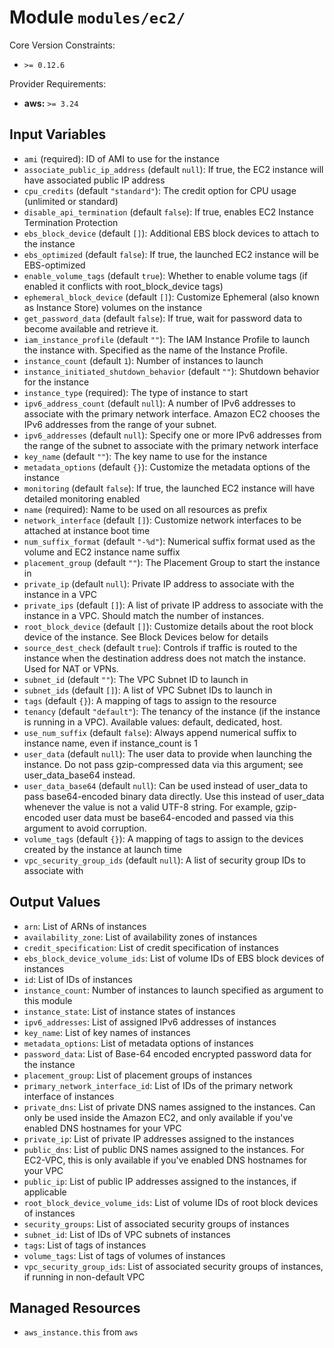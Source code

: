 
# Module `modules/ec2/`

Core Version Constraints:
* `>= 0.12.6`

Provider Requirements:
* **aws:** `>= 3.24`

## Input Variables
* `ami` (required): ID of AMI to use for the instance
* `associate_public_ip_address` (default `null`): If true, the EC2 instance will have associated public IP address
* `cpu_credits` (default `"standard"`): The credit option for CPU usage (unlimited or standard)
* `disable_api_termination` (default `false`): If true, enables EC2 Instance Termination Protection
* `ebs_block_device` (default `[]`): Additional EBS block devices to attach to the instance
* `ebs_optimized` (default `false`): If true, the launched EC2 instance will be EBS-optimized
* `enable_volume_tags` (default `true`): Whether to enable volume tags (if enabled it conflicts with root_block_device tags)
* `ephemeral_block_device` (default `[]`): Customize Ephemeral (also known as Instance Store) volumes on the instance
* `get_password_data` (default `false`): If true, wait for password data to become available and retrieve it.
* `iam_instance_profile` (default `""`): The IAM Instance Profile to launch the instance with. Specified as the name of the Instance Profile.
* `instance_count` (default `1`): Number of instances to launch
* `instance_initiated_shutdown_behavior` (default `""`): Shutdown behavior for the instance
* `instance_type` (required): The type of instance to start
* `ipv6_address_count` (default `null`): A number of IPv6 addresses to associate with the primary network interface. Amazon EC2 chooses the IPv6 addresses from the range of your subnet.
* `ipv6_addresses` (default `null`): Specify one or more IPv6 addresses from the range of the subnet to associate with the primary network interface
* `key_name` (default `""`): The key name to use for the instance
* `metadata_options` (default `{}`): Customize the metadata options of the instance
* `monitoring` (default `false`): If true, the launched EC2 instance will have detailed monitoring enabled
* `name` (required): Name to be used on all resources as prefix
* `network_interface` (default `[]`): Customize network interfaces to be attached at instance boot time
* `num_suffix_format` (default `"-%d"`): Numerical suffix format used as the volume and EC2 instance name suffix
* `placement_group` (default `""`): The Placement Group to start the instance in
* `private_ip` (default `null`): Private IP address to associate with the instance in a VPC
* `private_ips` (default `[]`): A list of private IP address to associate with the instance in a VPC. Should match the number of instances.
* `root_block_device` (default `[]`): Customize details about the root block device of the instance. See Block Devices below for details
* `source_dest_check` (default `true`): Controls if traffic is routed to the instance when the destination address does not match the instance. Used for NAT or VPNs.
* `subnet_id` (default `""`): The VPC Subnet ID to launch in
* `subnet_ids` (default `[]`): A list of VPC Subnet IDs to launch in
* `tags` (default `{}`): A mapping of tags to assign to the resource
* `tenancy` (default `"default"`): The tenancy of the instance (if the instance is running in a VPC). Available values: default, dedicated, host.
* `use_num_suffix` (default `false`): Always append numerical suffix to instance name, even if instance_count is 1
* `user_data` (default `null`): The user data to provide when launching the instance. Do not pass gzip-compressed data via this argument; see user_data_base64 instead.
* `user_data_base64` (default `null`): Can be used instead of user_data to pass base64-encoded binary data directly. Use this instead of user_data whenever the value is not a valid UTF-8 string. For example, gzip-encoded user data must be base64-encoded and passed via this argument to avoid corruption.
* `volume_tags` (default `{}`): A mapping of tags to assign to the devices created by the instance at launch time
* `vpc_security_group_ids` (default `null`): A list of security group IDs to associate with

## Output Values
* `arn`: List of ARNs of instances
* `availability_zone`: List of availability zones of instances
* `credit_specification`: List of credit specification of instances
* `ebs_block_device_volume_ids`: List of volume IDs of EBS block devices of instances
* `id`: List of IDs of instances
* `instance_count`: Number of instances to launch specified as argument to this module
* `instance_state`: List of instance states of instances
* `ipv6_addresses`: List of assigned IPv6 addresses of instances
* `key_name`: List of key names of instances
* `metadata_options`: List of metadata options of instances
* `password_data`: List of Base-64 encoded encrypted password data for the instance
* `placement_group`: List of placement groups of instances
* `primary_network_interface_id`: List of IDs of the primary network interface of instances
* `private_dns`: List of private DNS names assigned to the instances. Can only be used inside the Amazon EC2, and only available if you've enabled DNS hostnames for your VPC
* `private_ip`: List of private IP addresses assigned to the instances
* `public_dns`: List of public DNS names assigned to the instances. For EC2-VPC, this is only available if you've enabled DNS hostnames for your VPC
* `public_ip`: List of public IP addresses assigned to the instances, if applicable
* `root_block_device_volume_ids`: List of volume IDs of root block devices of instances
* `security_groups`: List of associated security groups of instances
* `subnet_id`: List of IDs of VPC subnets of instances
* `tags`: List of tags of instances
* `volume_tags`: List of tags of volumes of instances
* `vpc_security_group_ids`: List of associated security groups of instances, if running in non-default VPC

## Managed Resources
* `aws_instance.this` from `aws`

